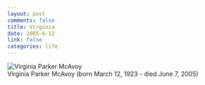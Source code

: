 ```yaml
--- 
layout: post
comments: false
title: Virginia
date: 2005-6-12
link: false
categories: life
---
```

<img src="http://zanshin.net/images/vpm.jpg" alt="Virginia Parker McAvoy">
<br />
Virginia Parker McAvoy
(born March 12, 1923 - died June 7, 2005)
